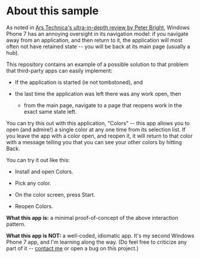 # About this sample

As noted in [Ars Technica's ultra-in-depth review by Peter Bright][1], Windows Phone 7 has an annoying oversight in its navigation model: if you navigate away from an application, and then return to it, the application will most often not have retained state -- you will be back at its main page (usually a hub).

This repository contains an example of a possible solution to that problem that third-party apps can easily implement:

* If the application is started (ie not tombstoned), and

* the last time the application was left there was any work open, then

	* from the main page, navigate to a page that reopens work in the exact same state left.

You can try this out with this application, "Colors" -- this app allows you to open (and admire!) a single color at any one time from its selection list. If you leave the app with a color open, and reopen it, it will return to that color with a message telling you that you can see your other colors by hitting Back.

You can try it out like this:

* Install and open Colors.

* Pick any color.

* On the color screen, press Start.

* Reopen Colors.

**What this app is:** a minimal proof-of-concept of the above interaction pattern.

**What this app is NOT:** a well-coded, idiomatic app. It's my second Windows Phone 7 app, and I'm learning along the way. (Do feel free to criticize any part of it -- [contact me](http://infinite-labs.net/me) or open a bug on this project.)

[1]: http://arstechnica.com/microsoft/reviews/2010/10/windows-phone-7-the-ars-review.ars/6